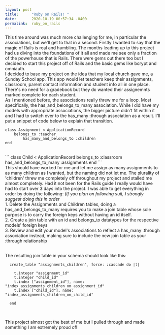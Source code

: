 ```yaml
---
layout: post
title:      "Ruby on Rails! "
date:       2020-10-19 00:57:34 -0400
permalink:  ruby_on_rails
---
```



This time around was much more challenging for me, in particular the associations, but we'll get to that in a second. Firstly I wanted to say that the magic of Rails is real and humbling. The months leading up to this project had us diving into the foundations of it all and made me see only a fraction of the powerhouse that is Rails. There were gems out there too but I decided to start this project off of Rails and the basic gems like bcrypt and omniauth. <br>
I decided to base my project on the idea that my local church gave me, a Sunday School app. This app would let teachers keep their assignments, classroom, parent contact information and student info all in one place. There's no need for a gradebook but they do wanted their assignemnts marked complete for each student. <br>
As I mentioned before, the associations really threw me for a loop. Most specifically, the has_and_belongs_to_many association. While I did have my models with appropriate associations, the bigger picture didn't fit within it and I had to switch over to the has_many :through association as a result. I'll put a snippet of code below to explain that transition. 
```
class Assignment < ApplicationRecord
    belongs_to :teacher
		has_many_and_belongs_to :children
end
```
<br>
```
class Child < ApplicationRecord
    belongs_to :classroom
		has_and_belongs_to_many :assignments
end
```
<br>
This should have worked for me and let me assign as many assignments to as many children as I wanted, but the naming did not let me. The plurality of 'children' threw me completely off throughout my project and stalled me almost completely. Had it not been for the Rails guide I really would have had to start over 3 days into the project. I was able to get everything in order by doing the following: <i>(If you plan on following suit, I strongly suggest doing this in order</i>
<br>
1. Delete the Assignments and Children tables, doing a has_and_belongs_to_many requires you to make a join table whose sole purpose is to carry the foreign keys without having an id itself.<br>
2. Create a join table with an id and belongs_to datatypes for the respective models' foreign keys <br>
3. Review and edit your model's associations to reflect a has_many :through association instead, making sure to include the new join table as your :through relationship<br><br>

The resulting join table in your schema should look like this: <br>
```
  create_table "assignments_children", force: :cascade do |t|
	
    t.integer "assignment_id"
    t.integer "child_id"
    t.index ["assignment_id"], name: "index_assignments_children_on_assignment_id"
    t.index ["child_id"], name: "index_assignments_children_on_child_id"
		
  end
```
<br>

This project almost got the best of me but I pulled through and made something I am extremely proud of!

